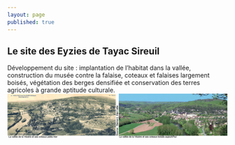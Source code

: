 ```yaml
---
layout: page
published: true
---
```


## Le site des Eyzies de Tayac Sireuil

Développement du site : implantation de l’habitat dans la vallée, construction du musée contre la falaise, coteaux et falaises largement boisés, végétation des berges densifiée et conservation des terres agricoles à grande aptitude culturale.
![](/data/images/9/histoire/9_HISTOIRE_POPCP8.jpg)